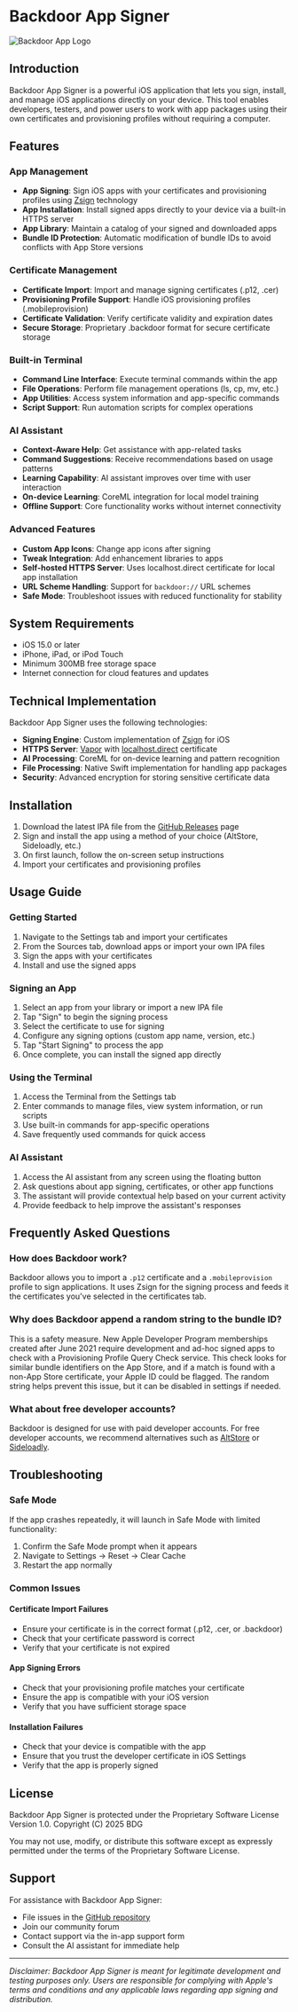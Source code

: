 # Backdoor App Signer

![Backdoor App Logo](/https://github.com/app-an-server-official/Code-test/blob/e91fb44026575b39fb54d9d73a61311cc9c70eaf/IMG_0153.jpeg)

## Introduction

Backdoor App Signer is a powerful iOS application that lets you sign, install, and manage iOS applications directly on your device. This tool enables developers, testers, and power users to work with app packages using their own certificates and provisioning profiles without requiring a computer.

## Features

### App Management
- **App Signing**: Sign iOS apps with your certificates and provisioning profiles using [Zsign](https://github.com/zhlynn/zsign) technology
- **App Installation**: Install signed apps directly to your device via a built-in HTTPS server
- **App Library**: Maintain a catalog of your signed and downloaded apps
- **Bundle ID Protection**: Automatic modification of bundle IDs to avoid conflicts with App Store versions

### Certificate Management
- **Certificate Import**: Import and manage signing certificates (.p12, .cer)
- **Provisioning Profile Support**: Handle iOS provisioning profiles (.mobileprovision)
- **Certificate Validation**: Verify certificate validity and expiration dates
- **Secure Storage**: Proprietary .backdoor format for secure certificate storage

### Built-in Terminal
- **Command Line Interface**: Execute terminal commands within the app
- **File Operations**: Perform file management operations (ls, cp, mv, etc.)
- **App Utilities**: Access system information and app-specific commands
- **Script Support**: Run automation scripts for complex operations

### AI Assistant
- **Context-Aware Help**: Get assistance with app-related tasks
- **Command Suggestions**: Receive recommendations based on usage patterns
- **Learning Capability**: AI assistant improves over time with user interaction
- **On-device Learning**: CoreML integration for local model training
- **Offline Support**: Core functionality works without internet connectivity

### Advanced Features
- **Custom App Icons**: Change app icons after signing
- **Tweak Integration**: Add enhancement libraries to apps
- **Self-hosted HTTPS Server**: Uses localhost.direct certificate for local app installation
- **URL Scheme Handling**: Support for `backdoor://` URL schemes
- **Safe Mode**: Troubleshoot issues with reduced functionality for stability

## System Requirements

- iOS 15.0 or later
- iPhone, iPad, or iPod Touch
- Minimum 300MB free storage space
- Internet connection for cloud features and updates

## Technical Implementation

Backdoor App Signer uses the following technologies:

- **Signing Engine**: Custom implementation of [Zsign](https://github.com/zhlynn/zsign) for iOS
- **HTTPS Server**: [Vapor](https://github.com/vapor/vapor) with [localhost.direct](https://github.com/Upinel/localhost.direct) certificate
- **AI Processing**: CoreML for on-device learning and pattern recognition
- **File Processing**: Native Swift implementation for handling app packages
- **Security**: Advanced encryption for storing sensitive certificate data

## Installation

1. Download the latest IPA file from the [GitHub Releases](https://github.com/app-an-server-official/releases) page
2. Sign and install the app using a method of your choice (AltStore, Sideloadly, etc.)
3. On first launch, follow the on-screen setup instructions
4. Import your certificates and provisioning profiles

## Usage Guide

### Getting Started
1. Navigate to the Settings tab and import your certificates
2. From the Sources tab, download apps or import your own IPA files
3. Sign the apps with your certificates
4. Install and use the signed apps

### Signing an App
1. Select an app from your library or import a new IPA file
2. Tap "Sign" to begin the signing process
3. Select the certificate to use for signing
4. Configure any signing options (custom app name, version, etc.)
5. Tap "Start Signing" to process the app
6. Once complete, you can install the signed app directly

### Using the Terminal
1. Access the Terminal from the Settings tab
2. Enter commands to manage files, view system information, or run scripts
3. Use built-in commands for app-specific operations
4. Save frequently used commands for quick access

### AI Assistant
1. Access the AI assistant from any screen using the floating button
2. Ask questions about app signing, certificates, or other app functions
3. The assistant will provide contextual help based on your current activity
4. Provide feedback to help improve the assistant's responses

## Frequently Asked Questions

### How does Backdoor work?
Backdoor allows you to import a `.p12` certificate and a `.mobileprovision` profile to sign applications. It uses Zsign for the signing process and feeds it the certificates you've selected in the certificates tab.

### Why does Backdoor append a random string to the bundle ID?
This is a safety measure. New Apple Developer Program memberships created after June 2021 require development and ad-hoc signed apps to check with a Provisioning Profile Query Check service. This check looks for similar bundle identifiers on the App Store, and if a match is found with a non-App Store certificate, your Apple ID could be flagged. The random string helps prevent this issue, but it can be disabled in settings if needed.

### What about free developer accounts?
Backdoor is designed for use with paid developer accounts. For free developer accounts, we recommend alternatives such as [AltStore](https://altstore.io) or [Sideloadly](https://sideloadly.io).

## Troubleshooting

### Safe Mode
If the app crashes repeatedly, it will launch in Safe Mode with limited functionality:
1. Confirm the Safe Mode prompt when it appears
2. Navigate to Settings → Reset → Clear Cache
3. Restart the app normally

### Common Issues

#### Certificate Import Failures
- Ensure your certificate is in the correct format (.p12, .cer, or .backdoor)
- Check that your certificate password is correct
- Verify that your certificate is not expired

#### App Signing Errors
- Check that your provisioning profile matches your certificate
- Ensure the app is compatible with your iOS version
- Verify that you have sufficient storage space

#### Installation Failures
- Check that your device is compatible with the app
- Ensure that you trust the developer certificate in iOS Settings
- Verify that the app is properly signed

## License

Backdoor App Signer is protected under the Proprietary Software License Version 1.0.
Copyright (C) 2025 BDG

You may not use, modify, or distribute this software except as expressly permitted under the terms of the Proprietary Software License.

## Support

For assistance with Backdoor App Signer:
- File issues in the [GitHub repository](https://github.com/app-an-server-official/issues)
- Join our community forum
- Contact support via the in-app support form
- Consult the AI assistant for immediate help

---

*Disclaimer: Backdoor App Signer is meant for legitimate development and testing purposes only. Users are responsible for complying with Apple's terms and conditions and any applicable laws regarding app signing and distribution.*

